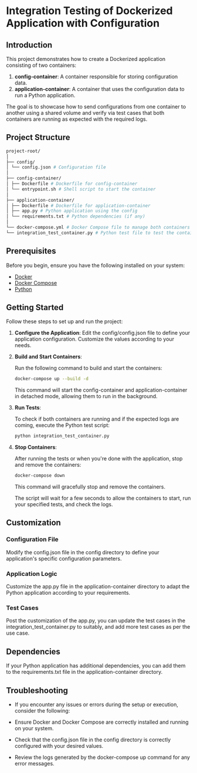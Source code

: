 # Integration Testing of Dockerized Application with Configuration

## Introduction

This project demonstrates how to create a Dockerized application consisting of two containers:

1. **config-container**: A container responsible for storing configuration data.
2. **application-container**: A container that uses the configuration data to run a Python application.

The goal is to showcase how to send configurations from one container to another using a shared volume and verify via test cases that both containers are running as expected with the required logs.

## Project Structure

```bash
project-root/
│
├── config/
│ └── config.json # Configuration file
│
├── config-container/
│ ├── Dockerfile # Dockerfile for config-container
│ └── entrypoint.sh # Shell script to start the container
│
├── application-container/
│ ├── Dockerfile # Dockerfile for application-container
│ ├── app.py # Python application using the config
│ └── requirements.txt # Python dependencies (if any)
│
└── docker-compose.yml # Docker Compose file to manage both containers
└── integration_test_container.py # Python test file to test the containers logs and running
```

## Prerequisites

Before you begin, ensure you have the following installed on your system:

- [Docker](https://www.docker.com/get-started)
- [Docker Compose](https://docs.docker.com/compose/install/)
- [Python](https://www.python.org/downloads/)

## Getting Started

Follow these steps to set up and run the project:

1. **Configure the Application**:
    Edit the config/config.json file to define your application configuration. Customize the values according to your needs.

1. **Build and Start Containers**:

    Run the following command to build and start the containers:

    ``` bash
    docker-compose up --build -d
    ```

    This command will start the config-container and application-container in detached mode, allowing them to run in the background.

1. **Run Tests**:

    To check if both containers are running and if the expected logs are coming, execute the Python test script:

    ``` python
    python integration_test_container.py
    ```

1. **Stop Containers**:

    After running the tests or when you're done with the application, stop and remove the containers:

    ``` bash
    docker-compose down
    ```

    This command will gracefully stop and remove the containers.

    The script will wait for a few seconds to allow the containers to start, run your specified tests, and check the logs.

## Customization

### Configuration File

Modify the config.json file in the config directory to define your application's specific configuration parameters.

### Application Logic

Customize the app.py file in the application-container directory to adapt the Python application according to your requirements.

### Test Cases

Post the customization of the app.py, you can update the test cases in the integration_test_container.py to suitably, and add more test cases as per the use case.

## Dependencies

If your Python application has additional dependencies, you can add them to the requirements.txt file in the application-container directory.

## Troubleshooting

- If you encounter any issues or errors during the setup or execution, consider the following:

- Ensure Docker and Docker Compose are correctly installed and running on your system.

- Check that the config.json file in the config directory is correctly configured with your desired values.

- Review the logs generated by the docker-compose up command for any error messages.
